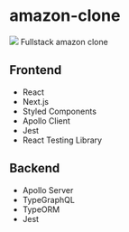 # amazon-clone
![](https://i.insider.com/539f3ffbecad044276726c01?width=1100&format=jpeg&auto=webp)
Fullstack amazon clone

## Frontend

- React
- Next.js
- Styled Components
- Apollo Client
- Jest
- React Testing Library

## Backend

- Apollo Server
- TypeGraphQL
- TypeORM
- Jest
